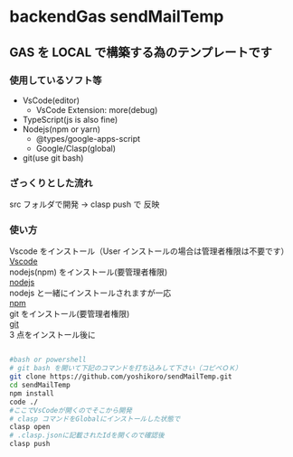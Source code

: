 # backendGas sendMailTemp

## GAS を LOCAL で構築する為のテンプレートです

### 使用しているソフト等

- VsCode(editor)
  - VsCode Extension: more(debug)
- TypeScript(js is also fine)
- Nodejs(npm or yarn)
  - @types/google-apps-script
  - Google/Clasp(global)
- git(use git bash)

### ざっくりとした流れ

src フォルダで開発 → clasp push で 反映

### 使い方

Vscode をインストール（User インストールの場合は管理者権限は不要です）  
[Vscode](https://code.visualstudio.com/)  
nodejs(npm) をインストール(要管理者権限)  
[nodejs](https://nodejs.org/ja/)  
nodejs と一緒にインストールされますが一応  
[npm](https://www.npmjs.com/)  
git をインストール(要管理者権限)  
[git](https://git-scm.com/)  
3 点をインストール後に

```bash

#bash or powershell
# git bash を開いて下記のコマンドを打ち込みして下さい（コピペＯＫ）
git clone https://github.com/yoshikoro/sendMailTemp.git
cd sendMailTemp
npm install
code ./
#ここでVsCodeが開くのでそこから開発
# clasp コマンドをGlobalにインストールした状態で
clasp open
# .clasp.jsonに記載されたIdを開くので確認後
clasp push
```
